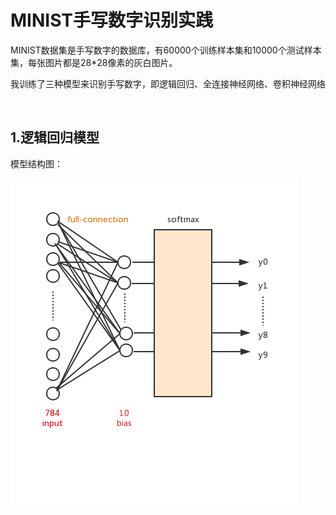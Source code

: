 # MINIST手写数字识别实践

MINIST数据集是手写数字的数据库，有60000个训练样本集和10000个测试样本集，每张图片都是28*28像素的灰白图片。

我训练了三种模型来识别手写数字，即逻辑回归、全连接神经网络、卷积神经网络

<br>

## 1.逻辑回归模型

模型结构图：

![model](https://github.com/Xumengqi0201/Introduction-to-AI/blob/master/lab1/logistic-regression.png?raw=true)
